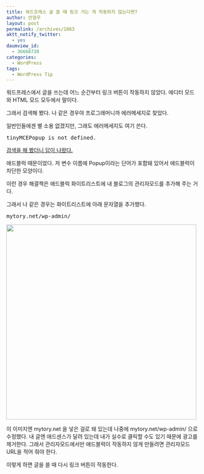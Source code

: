 ```yaml
---
title: 워드프레스 글 쓸 때 링크 거는 게 작동하지 않는다면?
author: 안형우
layout: post
permalink: /archives/1863
aktt_notify_twitter:
  - yes
daumview_id:
  - 36668730
categories:
  - WordPress
tags:
  - WordPress Tip
---
```

워드프레스에서 글을 쓰는데 어느 순간부터 링크 버튼이 작동하지 않았다. 에디터 모드와 HTML 모드 모두에서 말이다.

그래서 검색해 봤다. 나 같은 경우야 프로그래머니까 에러메세지로 찾았다.

일반인들에겐 별 소용 없겠지만, 그래도 에러메세지도 여기 쓴다.

<pre>tinyMCEPopup is not defined.</pre>

[검색을 해 봤더니 답이 나왔다.][1]

애드블럭 때문이었다. 저 변수 이름에 Popup이라는 단어가 포함돼 있어서 애드블럭이 차단한 모양이다.

이런 경우 해결책은 애드블럭 화이트리스트에 내 블로그의 관리자모드를 추가해 주는 거다.

그래서 나 같은 경우는 화이트리스트에 아래 문자열을 추가했다.

<pre>mytory.net/wp-admin/</pre>

<div style="width: 509px" class="wp-caption aligncenter">
  <img src="https://mytory.net/uploads/legacy/add-whitelist-to-adblock.png" alt="" width="499" height="512" /><p class="wp-caption-text">
    이 이미지엔 mytory.net 을 넣은 걸로 돼 있는데 나중에 mytory.net/wp-admin/ 으로 수정했다. 내 글엔 애드센스가 달려 있는데 내가 실수로 클릭할 수도 있기 때문에 광고를 제거한다. 그래서 관리자모드에서만 애드블럭이 작동하지 않게 만들려면 관리자모드 URL을 적어 줘야 한다.
  </p>
</div>

<p style="text-align: left;">
  이렇게 하면 글을 쓸 때 다시 링크 버튼이 작동한다.
</p>

 [1]: http://wordpress.org/support/topic/cant-use-insertedit-link-in-visual-mode-tinymcepopup-is-not-defined#post-1136211